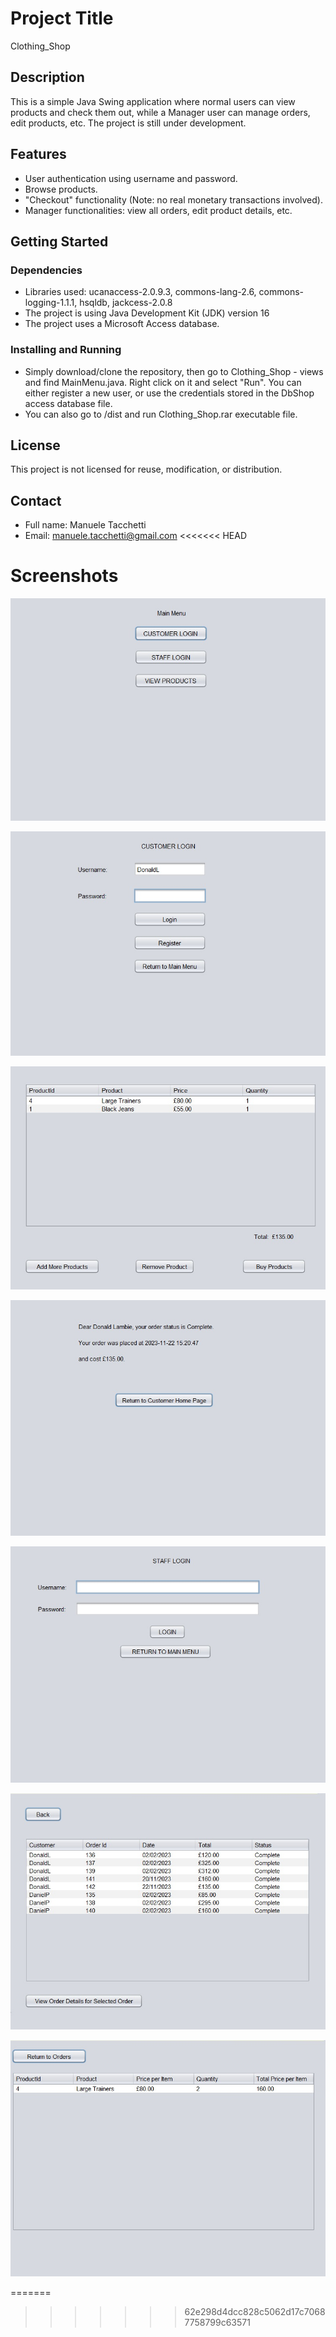 # Project Title
Clothing_Shop

## Description
This is a simple Java Swing application where normal users can view products and check them out, while a Manager user can manage orders, edit products, etc. The project is still under development.

## Features
- User authentication using username and password.
- Browse products.
- "Checkout" functionality (Note: no real monetary transactions involved).
- Manager functionalities: view all orders, edit product details, etc.

## Getting Started

### Dependencies
- Libraries used: ucanaccess-2.0.9.3, commons-lang-2.6, commons-logging-1.1.1, hsqldb, jackcess-2.0.8
- The project is using Java Development Kit (JDK) version 16
- The project uses a Microsoft Access database.

### Installing and Running
- Simply download/clone the repository, then go to Clothing_Shop - views and find MainMenu.java. Right click on it and select "Run". You can either register a new user, or use the credentials stored in the DbShop access database file.
- You can also go to /dist and run Clothing_Shop.rar executable file.

## License
This project is not licensed for reuse, modification, or distribution.

## Contact
- Full name: Manuele Tacchetti
- Email: manuele.tacchetti@gmail.com
<<<<<<< HEAD

# Screenshots

![Main menu](Screenshots/01.jpg)

![Customer Login](Screenshots/02.jpg)

![Basket](Screenshots/03.jpg)

![Purchase feedback](Screenshots/04.jpg)

![Staff login](Screenshots/05.jpg)

![Staff Orders History](Screenshots/06.jpg)

![Staff Order Details](Screenshots/07.jpg)








=======
>>>>>>> 62e298d4dcc828c5062d17c70687758799c63571
